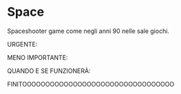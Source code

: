 # Space

Spaceshooter game come negli anni 90 nelle sale giochi.

URGENTE:

MENO IMPORTANTE:

QUANDO E SE FUNZIONERÀ:


FINITOOOOOOOOOOOOOOOOOOOOOOOOOOOOOOOOO
